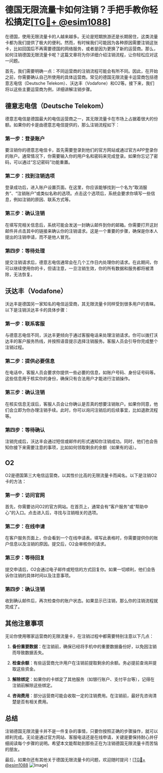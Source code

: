 # 德国无限流量卡如何注销？手把手教你轻松搞定[[TG💪+ @esim1088](https://t.me/s/esim1088)]

在德国，使用无限流量卡的人越来越多。无论是短期旅游还是长期居住，这类流量卡都为我们提供了极大的便利。然而，有时候我们可能因为各种原因需要注销这张卡，比如回国后不再需要德国的网络服务，或者是因为更换了新的运营商。那么，如何注销德国无限流量卡呢？这篇文章将为你详细介绍注销流程，让你轻松应对这一问题。

首先，我们需要明确一点：不同运营商的注销流程可能会有所不同。因此，在开始之前，你需要确认自己所使用的具体运营商。常见的德国无限流量卡运营商包括德意志电信（Deutsche Telekom）、沃达丰（Vodafone）和O2等。接下来，我们将以这些主要运营商为例，详细讲解注销步骤。

## 德意志电信（Deutsche Telekom）

德意志电信是德国最大的电信运营商之一，其无限流量卡在市场上占据着很大的份额。如果你的卡是由德意志电信提供的，那么注销流程如下：

### 第一步：登录账户

要注销你的德意志电信卡，首先需要登录到他们的官方网站或通过官方APP登录你的账户。通常情况下，你需要输入你的用户名和密码来完成登录。如果你忘记了密码，可以通过“忘记密码”功能重置。

### 第二步：找到注销选项

登录成功后，进入账户设置页面。在这里，你应该能够找到一个名为“取消服务”、“注销账户”或类似名称的选项。点击这个选项后，系统会要求你填写一些信息，例如注销的原因、联系方式等。

### 第三步：确认注销

在填写完相关信息后，系统可能会发送一封确认邮件到你的邮箱。你需要打开这封邮件并点击其中的链接来确认你的注销请求。这是一个重要的步骤，确保是你本人提出的注销申请，而不是他人冒充。

### 第四步：等待处理

提交注销请求后，德意志电信通常会在几个工作日内处理你的请求。在此期间，你可以继续使用你的卡，但请注意，一旦注销生效，你的所有数据和服务都将被清除，无法恢复。

## 沃达丰（Vodafone）

沃达丰是德国另一家知名的电信运营商，其无限流量卡同样受到很多用户的青睐。以下是注销沃达丰卡的具体步骤：

### 第一步：联系客服

与德意志电信不同，沃达丰更倾向于通过客服电话来处理注销请求。你可以拨打沃达丰的客户服务热线，并按照语音提示选择注销服务。客服人员会引导你完成整个注销过程。

### 第二步：提供必要信息

在电话中，客服人员会要求你提供一些必要的信息，如账户号码、身份证号码等。这些信息用于核实你的身份，确保只有合法用户才能进行注销操作。

### 第三步：确认注销

在核实信息无误后，客服人员会让你确认是否真的想要注销账户。如果你同意，他们会立即为你办理注销手续。此时，你可以询问注销后的后续事宜，比如退款流程等。

### 第四步：等待确认

注销完成后，沃达丰会通过短信或邮件的形式通知你注销成功。同时，他们也会告知你接下来需要注意的事项，比如如何领取剩余的余额（如果有的话）。

## O2

O2是德国第三大电信运营商，以其性价比高的无限流量卡而闻名。以下是注销O2卡的方法：

### 第一步：访问官网

首先，你需要访问O2的官方网站。在首页上，通常会有“客户服务”或“帮助中心”的入口。点击进入后，寻找与注销相关的选项。

### 第二步：在线申请

在客户服务页面上，你会看到一个在线申请表。填写此表格时，你需要提供你的账户信息以及注销的原因。提交后，O2会审核你的请求。

### 第三步：等待回复

提交申请后，O2会通过电子邮件或短信的方式回复你。如果一切顺利，他们会告诉你注销的具体时间以及注意事项。

### 第四步：确认注销

收到确认邮件后，再次检查你的账户状态。如果显示已注销，那么你的注销流程就完成了。

## 其他注意事项

无论你使用哪家运营商的无限流量卡，在注销过程中都需要特别注意以下几点：

1. **备份重要数据**：在注销前，确保已经将手机中的重要数据备份好，以免因注销而导致数据丢失。
   
2. **检查余额**：有些运营商允许用户在注销前提取剩余的余额。务必提前查询并提取这些资金。

3. **解除绑定**：如果你的卡绑定了其他服务（如银行账户、支付平台等），记得在注销前解除这些绑定。

4. **咨询费用**：部分运营商可能会收取一定的注销费用。在注销前，最好先咨询清楚是否有相关费用。

## 总结

注销德国无限流量卡并不是一件复杂的事情，只要你按照正确的步骤操作，就可以顺利完成。无论是通过官方网站、客服电话还是在线申请，关键是要保持耐心并仔细阅读每个步骤的说明。希望本文能帮助到那些正在为注销德国无限流量卡而苦恼的朋友。

最后，如果你还有其他关于德国无限流量卡的问题，欢迎随时提问！[[TG💪+ @esim1088](https://t.me/s/esim1088) ![Image](https://i.postimg.cc/4NQfJmqS/Snipaste-2025-05-13-00-14-12.png)]